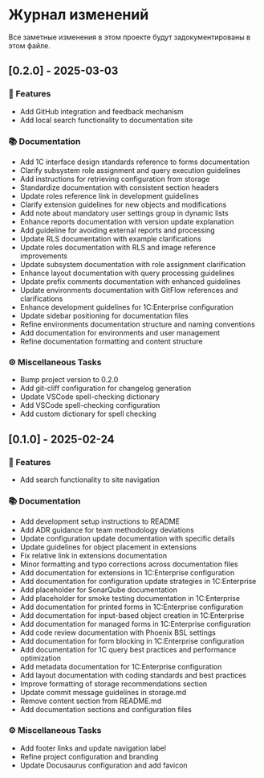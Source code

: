 # Журнал изменений

Все заметные изменения в этом проекте будут задокументированы в этом файле.

## [0.2.0] - 2025-03-03

### 🚀 Features

- Add GitHub integration and feedback mechanism
- Add local search functionality to documentation site

### 📚 Documentation

- Add 1C interface design standards reference to forms documentation
- Clarify subsystem role assignment and query execution guidelines
- Add instructions for retrieving configuration from storage
- Standardize documentation with consistent section headers
- Update roles reference link in development guidelines
- Clarify extension guidelines for new objects and modifications
- Add note about mandatory user settings group in dynamic lists
- Enhance reports documentation with version update explanation
- Add guideline for avoiding external reports and processing
- Update RLS documentation with example clarifications
- Update roles documentation with RLS and image reference improvements
- Update subsystem documentation with role assignment clarification
- Enhance layout documentation with query processing guidelines
- Update prefix comments documentation with enhanced guidelines
- Update environments documentation with GitFlow references and clarifications
- Enhance development guidelines for 1C:Enterprise configuration
- Update sidebar positioning for documentation files
- Refine environments documentation structure and naming conventions
- Add documentation for environments and user management
- Refine documentation formatting and content structure

### ⚙️ Miscellaneous Tasks

- Bump project version to 0.2.0
- Add git-cliff configuration for changelog generation
- Update VSCode spell-checking dictionary
- Add VSCode spell-checking configuration
- Add custom dictionary for spell checking

## [0.1.0] - 2025-02-24

### 🚀 Features

- Add search functionality to site navigation

### 📚 Documentation

- Add development setup instructions to README
- Add ADR guidance for team methodology deviations
- Update configuration update documentation with specific details
- Update guidelines for object placement in extensions
- Fix relative link in extensions documentation
- Minor formatting and typo corrections across documentation files
- Add documentation for extensions in 1C:Enterprise configuration
- Add documentation for configuration update strategies in 1C:Enterprise
- Add placeholder for SonarQube documentation
- Add placeholder for smoke testing documentation in 1C:Enterprise
- Add documentation for printed forms in 1C:Enterprise configuration
- Add documentation for input-based object creation in 1C:Enterprise
- Add documentation for managed forms in 1C:Enterprise configuration
- Add code review documentation with Phoenix BSL settings
- Add documentation for form blocking in 1C:Enterprise configuration
- Add documentation for 1C query best practices and performance optimization
- Add metadata documentation for 1C:Enterprise configuration
- Add layout documentation with coding standards and best practices
- Improve formatting of storage recommendations section
- Update commit message guidelines in storage.md
- Remove content section from README.md
- Add documentation sections and configuration files

### ⚙️ Miscellaneous Tasks

- Add footer links and update navigation label
- Refine project configuration and branding
- Update Docusaurus configuration and add favicon

<!-- Сгенерировано с помощью git-cliff -->
